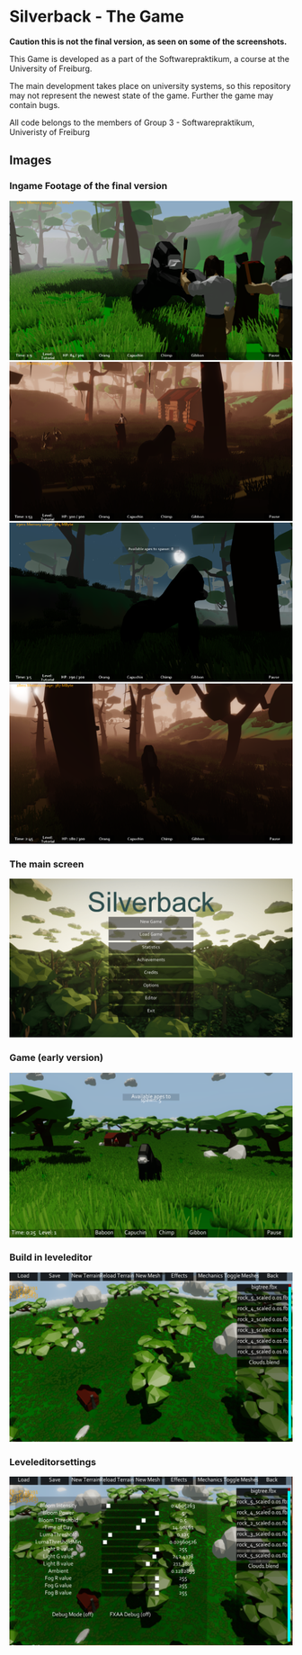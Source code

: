 # Silverback - The Game

**Caution this is not the final version, as seen on some of the screenshots.**

This Game is developed as a part of the Softwarepraktikum,
a course at the University of Freiburg.

The main development takes place on university systems,
so this repository may not represent the newest state of the game.
Further the game may contain bugs.

All code belongs to the members of Group 3 - Softwarepraktikum, Univeristy of Freiburg 

##  Images

### Ingame Footage of the final version
![](./assets/Silverback_1.png)
![](./assets/Silverback_2.png)
![](./assets/Silverback_3.png)
![](./assets/Silverback_4.png)

### The main screen
![](./assets/5.png)

### Game (early version)
![](./assets/6.png)

### Build in leveleditor
![](./assets/7.png)

### Leveleditorsettings
![](./assets/8.png)
